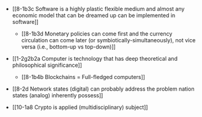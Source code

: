 - [[8-1b3c Software is a highly plastic flexible medium and almost any economic model that can be dreamed up can be implemented in software]]
	- [[8-1b3d Monetary policies can come first and the currency circulation can come later (or symbiotically-simultaneously), not vice versa (i.e., bottom-up vs top-down)]]

- [[1-2g2b2a Computer is technology that has deep theoretical and philosophical significance]]
	- [[8-1b4b Blockchains = Full-fledged computers]]

- [[8-2d Network states (digital) can probably address the problem nation states (analog) inherently possess]]

- [[10-1a8 Crypto is applied (multidisciplinary) subject]]
